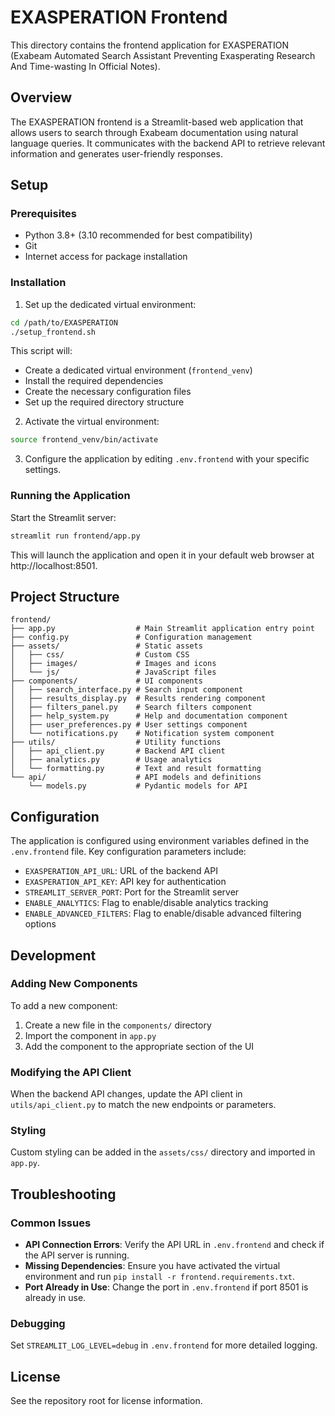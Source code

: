 # EXASPERATION Frontend

This directory contains the frontend application for EXASPERATION (Exabeam Automated Search Assistant Preventing Exasperating Research And Time-wasting In Official Notes).

## Overview

The EXASPERATION frontend is a Streamlit-based web application that allows users to search through Exabeam documentation using natural language queries. It communicates with the backend API to retrieve relevant information and generates user-friendly responses.

## Setup

### Prerequisites

- Python 3.8+ (3.10 recommended for best compatibility)
- Git
- Internet access for package installation

### Installation

1. Set up the dedicated virtual environment:

```bash
cd /path/to/EXASPERATION
./setup_frontend.sh
```

This script will:
- Create a dedicated virtual environment (`frontend_venv`)
- Install the required dependencies
- Create the necessary configuration files
- Set up the required directory structure

2. Activate the virtual environment:

```bash
source frontend_venv/bin/activate
```

3. Configure the application by editing `.env.frontend` with your specific settings.

### Running the Application

Start the Streamlit server:

```bash
streamlit run frontend/app.py
```

This will launch the application and open it in your default web browser at http://localhost:8501.

## Project Structure

```
frontend/
├── app.py                  # Main Streamlit application entry point
├── config.py               # Configuration management
├── assets/                 # Static assets
│   ├── css/                # Custom CSS
│   ├── images/             # Images and icons
│   └── js/                 # JavaScript files
├── components/             # UI components
│   ├── search_interface.py # Search input component
│   ├── results_display.py  # Results rendering component
│   ├── filters_panel.py    # Search filters component
│   ├── help_system.py      # Help and documentation component
│   ├── user_preferences.py # User settings component
│   └── notifications.py    # Notification system component
├── utils/                  # Utility functions
│   ├── api_client.py       # Backend API client
│   ├── analytics.py        # Usage analytics
│   └── formatting.py       # Text and result formatting
└── api/                    # API models and definitions
    └── models.py           # Pydantic models for API
```

## Configuration

The application is configured using environment variables defined in the `.env.frontend` file. Key configuration parameters include:

- `EXASPERATION_API_URL`: URL of the backend API
- `EXASPERATION_API_KEY`: API key for authentication
- `STREAMLIT_SERVER_PORT`: Port for the Streamlit server
- `ENABLE_ANALYTICS`: Flag to enable/disable analytics tracking
- `ENABLE_ADVANCED_FILTERS`: Flag to enable/disable advanced filtering options

## Development

### Adding New Components

To add a new component:

1. Create a new file in the `components/` directory
2. Import the component in `app.py`
3. Add the component to the appropriate section of the UI

### Modifying the API Client

When the backend API changes, update the API client in `utils/api_client.py` to match the new endpoints or parameters.

### Styling

Custom styling can be added in the `assets/css/` directory and imported in `app.py`.

## Troubleshooting

### Common Issues

- **API Connection Errors**: Verify the API URL in `.env.frontend` and check if the API server is running.
- **Missing Dependencies**: Ensure you have activated the virtual environment and run `pip install -r frontend.requirements.txt`.
- **Port Already in Use**: Change the port in `.env.frontend` if port 8501 is already in use.

### Debugging

Set `STREAMLIT_LOG_LEVEL=debug` in `.env.frontend` for more detailed logging.

## License

See the repository root for license information.